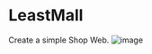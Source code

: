 # LeastMall
Create a simple Shop Web.
![image](https://user-images.githubusercontent.com/32962270/151659145-ec29f989-0b9d-4a58-b31c-00e0c8ea5dfd.png)
